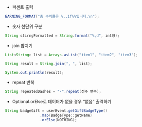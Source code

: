- 퍼센트 출력
```java
EARNING_FORMAT("총 수익률은 %,.1f%%입니다.\n");
```

- 숫자 천단위 구분
```java
String stirngFormatted = String.format("%,d", int형);
```

- join 합치기
```java
List<String> list = Arrays.asList("item1", "item2", "item3");

String result = String.join(", ", list);

System.out.println(result); 
```

- repeat 반복
```java
String repeatedDashes = "-".repeat(정수 변수);
```

- Optional.orElse로 데이터가 없을 경우 “없음” 출력하기
```java
String badgeGift = userEvent.getGiftBadgeType()
                .map(BadgeType::getName)
                .orElse(NOTHING);
```